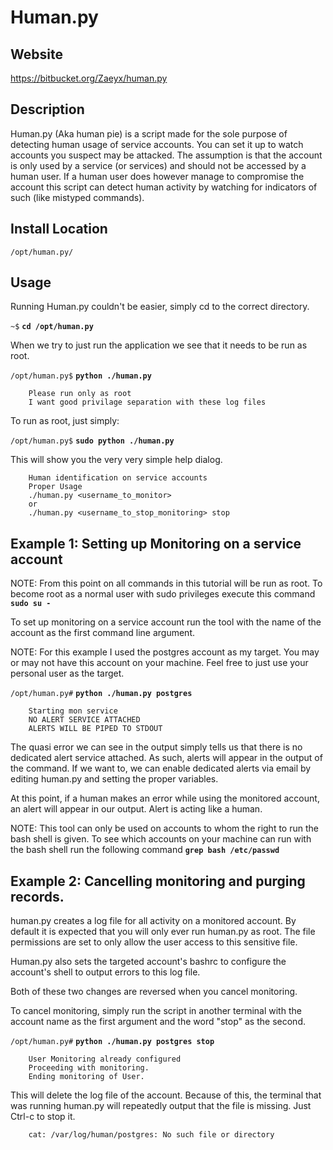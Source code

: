 Human.py
=======

Website
-------

<https://bitbucket.org/Zaeyx/human.py>

Description
-----------

Human.py (Aka human pie) is a script made for the sole purpose of detecting human usage of 
service accounts.  You can set it up to watch accounts you suspect may be attacked.
The assumption is that the account is only used by a service (or services) and should not be 
accessed by a human user.  If a human user does however manage to compromise the account
this script can detect human activity by watching for indicators of such (like mistyped commands).

Install Location
----------------

`/opt/human.py/`

Usage
-----


Running Human.py couldn't be easier, simply cd to the correct directory.

`~$` **`cd /opt/human.py`**

When we try to just run the application we see that it needs to be run as root.

`/opt/human.py$` **`python ./human.py`**
    
        Please run only as root
        I want good privilage separation with these log files
To run as root, just simply:

`/opt/human.py$` **`sudo python ./human.py`**

This will show you the very very simple help dialog.

        Human identification on service accounts
        Proper Usage
        ./human.py <username_to_monitor>
        or
        ./human.py <username_to_stop_monitoring> stop

Example 1: Setting up Monitoring on a service account
-----------------------------------------------------

NOTE: From this point on all commands in this tutorial will be run as root.  To become root as a normal user with sudo privileges execute this command **`sudo su -`**

To set up monitoring on a service account run the tool with the name of the 
account as the first command line argument.

NOTE: For this example I used the postgres account as my target.  You may or may not have this account on your machine.  Feel free to just use your personal user as the target. 

`/opt/human.py#` **`python ./human.py postgres`**

        Starting mon service
        NO ALERT SERVICE ATTACHED
        ALERTS WILL BE PIPED TO STDOUT

The quasi error we can see in the output simply tells us that there is no
dedicated alert service attached.  As such, alerts will appear in the output
of the command.  If we want to, we can enable dedicated alerts via email by editing
human.py and setting the proper variables.

At this point, if a human makes an error while using the monitored account, an alert will 
appear in our output.
        Alert <postgres> is acting like a human.

NOTE: This tool can only be used on accounts to whom the right to run the bash shell is given.  To see which accounts on your machine can run with the bash shell run the following command **`grep bash /etc/passwd`**
        
Example 2: Cancelling monitoring and purging records.
-----------------------------------------------------

human.py creates a log file for all activity on a monitored account.  By default
it is expected that you will only ever run human.py as root.  The file permissions
are set to only allow the user access to this sensitive file.

Human.py also sets the targeted account's bashrc to configure the account's shell 
to output errors to this log file.

Both of these two changes are reversed when you cancel monitoring.

To cancel monitoring, simply run the script in another terminal with the account name as the first argument and the word "stop" as the second.

`/opt/human.py#` **`python ./human.py postgres stop`**

        User Monitoring already configured
        Proceeding with monitoring.
        Ending monitoring of User.
        
This will delete the log file of the account. Because of this, the terminal that was running human.py will repeatedly output that the file is missing. Just Ctrl-c to stop it.

        cat: /var/log/human/postgres: No such file or directory
